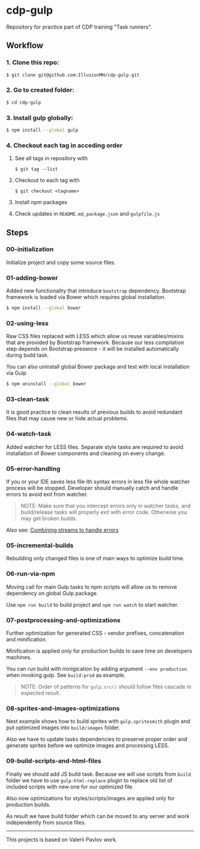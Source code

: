 # cdp-gulp
Repository for practice part of CDP training "Task runners".

## Workflow

### 1. Clone this repo:

```sh
$ git clone git@github.com:IllusionMH/cdp-gulp.git
```
### 2. Go to created folder:

```sh
$ cd cdp-gulp
```

### 3. Install gulp globally:

```sh
$ npm install --global gulp
```

### 4. Checkout each tag in acceding order

1. See all tags in repository with

    ```
    $ git tag --list
    ```

1. Checkout to each tag with

    ```
    $ git checkout <tagname>
    ```

1. Install npm packages

1. Check updates in `README.md`, `package.json` and `gulpfile.js`

## Steps

### 00-initialization

Initialize project and copy some source files.

### 01-adding-bower

Added new functionality that introduce `bootstrap` dependency.
Bootstrap framework is loaded via Bower which requires global installation.

```sh
$ npm install --global bower
```

### 02-using-less

Raw CSS files replaced with LESS which allow us reuse variables/mixins that are provided by Bootstrap framework.
Because our less compilation step depends on Bootstrap presence - it will be installed automatically during build task.

You can also uninstall global Bower package and test with local installation via Gulp

```sh
$ npm uninstall --global bower
```

### 03-clean-task

It is good practice to clean results of previous builds to avoid redundant files that may cause new or hide actual problems.

### 04-watch-task

Added watcher for LESS files. Separate style tasks are required to avoid installation of Bower components and cleaning on every change.

### 05-error-handling

If you or your IDE saves less file ith syntax errors in less file whole watcher process will be stopped.
Developer should manually catch and handle errors to avoid exit from watcher.

> NOTE: Make sure that you intercept errors only in watcher tasks, and build/release tasks will properly exit with error code.
Otherwise you may get broken builds.

Also see: [Combining streams to handle errors](http://gulpjs.org/recipes/combining-streams-to-handle-errors.html)

### 05-incremental-builds

Rebuilding only changed files is one of main ways to optimize build time.

### 06-run-via-npm

Moving call for main Gulp tasks to npm scripts will allow us to remove dependency on global Gulp package.

Use `npm run build` to build project and `npm run watch` to start watcher.

### 07-postprocessing-and-optimizations

Further optimization for generated CSS - vendor prefixes, concatenation and minification.

Minification is applied only for production builds to save time on developers machines.

You can run build with minigication by adding argument `--env production` when invoking gulp. See `build:prod` as example.

> NOTE: Order of patterns for `gulp.src()` should follow files cascade in expected result.

### 08-sprites-and-images-optimizations

Next example shows how to build sprites with `gulp.spritesmith` plugin and put optimized images into `build/images` folder.

Also we have to update tasks dependencies to preserve proper order and generate sprites before we optimize images and processing LESS.

### 09-build-scripts-and-html-files

Finally we should add JS build task. Because we will use scripts from `build` folder we have to use `gulp-html-replace` plugin to replace old list of included scripts with new one for our optimized file.

Also now optimizations for styles/scripts/images are applied only for production builds.

As result we have build folder which can be moved to any server and work independently from source files.

---

This projects is based on Valerii Pavlov work.
